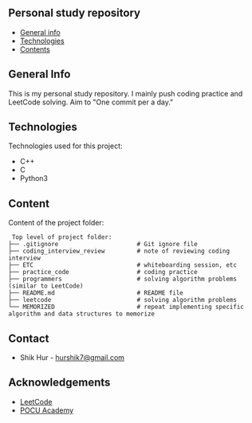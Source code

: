 ## Personal study repository

* [General info](#general-info)
* [Technologies](#technologies)
* [Contents](#content)

## General Info
This is my personal study repository. I mainly push coding practice and LeetCode solving.
Aim to "One commit per a day."
	
## Technologies
Technologies used for this project:
* C++
* C
* Python3
	
## Content
Content of the project folder:

```
 Top level of project folder: 
├── .gitignore                      # Git ignore file
├── coding_interview_review         # note of reviewing coding interview
├── ETC                             # whiteboarding session, etc
├── practice_code                   # coding practice
├── programmers                     # solving algorithm problems (similar to LeetCode)
├── README.md                       # README file
├── leetcode                        # solving algorithm problems
└── MEMORIZED                       # repeat implementing specific algorithm and data structures to memorize
```

## Contact
* Shik Hur - hurshik7@gmail.com

## Acknowledgements 
* <a href="https://leetcode.com/">LeetCode</a>
* <a href="https://pocu.academy/">POCU Academy</a>
